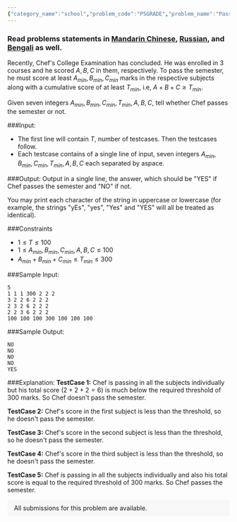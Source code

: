 ```yaml
---
{"category_name":"school","problem_code":"PSGRADE","problem_name":"Passing Marks","problemComponents":{"constraints":"","constraintsState":false,"subtasks":"","subtasksState":false,"inputFormat":"","inputFormatState":false,"outputFormat":"","outputFormatState":false,"sampleTestCases":{"0":{"id":1,"input":"5\r\n1 1 1 300 2 2 2\r\n3 2 2 6 2 2 2\r\n2 3 2 6 2 2 2\r\n2 2 3 6 2 2 2\r\n100 100 100 300 100 100 100","output":"NO\r\nNO\r\nNO\r\nNO\r\nYES","explanation":"**TestCase 1:** Chef is passing in all the subjects individually but his total score ($2 + 2 + 2 = 6$) is much below the required threshold of $300$ marks. So Chef doesn\u0027t pass the semester.\r\n\r\n**TestCase 2:** Chef\u0027s score in the first subject is less than the threshold, so he doesn\u0027t pass the semester.\r\n\r\n**TestCase 3:** Chef\u0027s score in the second subject is less than the threshold, so he doesn\u0027t pass the semester.\r\n\r\n**TestCase 4:** Chef\u0027s score in the third subject is less than the threshold, so he doesn\u0027t pass the semester.\r\n\r\n**TestCase 5:** Chef is passing in all the subjects individually and also his total score is equal to the required threshold of $300$ marks. So Chef passes the semester.","isDeleted":false}}},"video_editorial_url":"https://youtu.be/By0XHeVwYrQ","languages_supported":{"0":"CPP14","1":"C","2":"JAVA","3":"PYTH 3.6","4":"CPP17","5":"PYTH","6":"PYP3","7":"CS2","8":"ADA","9":"PYPY","10":"TEXT","11":"PAS fpc","12":"NODEJS","13":"RUBY","14":"PHP","15":"GO","16":"HASK","17":"TCL","18":"PERL","19":"SCALA","20":"LUA","21":"kotlin","22":"BASH","23":"JS","24":"LISP sbcl","25":"rust","26":"PAS gpc","27":"BF","28":"CLOJ","29":"R","30":"D","31":"CAML","32":"FORT","33":"ASM","34":"swift","35":"FS","36":"WSPC","37":"LISP clisp","38":"SQL","39":"SCM guile","40":"PERL6","41":"ERL","42":"CLPS","43":"ICK","44":"NICE","45":"PRLG","46":"ICON","47":"COB","48":"SCM chicken","49":"PIKE","50":"SCM qobi","51":"ST","52":"SQLQ","53":"NEM"},"max_timelimit":0.5,"source_sizelimit":50000,"problem_author":"daanish_adm","problem_tester":"","date_added":"31-03-2021","tags":{"0":"cakewalk","1":"cook128","2":"daanish_adm"},"problem_difficulty_level":"Cakewalk","best_tag":"","editorial_url":"https://discuss.codechef.com/problems/PSGRADE","time":{"view_start_date":1618772404,"submit_start_date":1618772404,"visible_start_date":1618772404,"end_date":1735669800},"is_direct_submittable":false,"problemDiscussURL":"https://discuss.codechef.com/search?q=PSGRADE","is_proctored":false,"visitedContests":{},"layout":"problem"}
---
```

### Read problems statements in [Mandarin Chinese](https://www.codechef.com/download/translated/COOK128/mandarin/PSGRADE.pdf), [Russian](https://www.codechef.com/download/translated/COOK128/russian/PSGRADE.pdf), and [Bengali](https://www.codechef.com/download/translated/COOK128/bengali/PSGRADE.pdf) as well.

Recently, Chef's College Examination has concluded. He was enrolled in $3$ courses and he scored $A, B, C$ in them, respectively. To pass the semester, he must score at least $A_{min}, B_{min}, C_{min}$ marks in the respective subjects along with a cumulative score of at least $T_{min}$, i.e, $A + B + C \ge T_{min}$.

Given seven integers $A_{min}, B_{min}, C_{min}, T_{min}, A, B, C$, tell whether Chef passes the semester or not.

###Input:

- The first line will contain $T$, number of testcases. Then the testcases follow. 
- Each testcase contains of a single line of input, seven integers $A_{min}, B_{min}, C_{min}, T_{min}, A, B, C$ each separated by aspace.

###Output:
Output in a single line, the answer, which should be "YES" if Chef passes the semester and "NO" if not.

You may print each character of the string in uppercase or lowercase (for example, the strings "yEs", "yes", "Yes" and "YES" will all be treated as identical).

###Constraints 
- $1 \leq T \leq 100$
- $1 \leq A_{min}, B_{min}, C_{min}, A, B, C \leq 100$
- $A_{min} + B_{min} + C_{min} \leq T_{min} \leq 300$

###Sample Input:
```
5
1 1 1 300 2 2 2
3 2 2 6 2 2 2
2 3 2 6 2 2 2
2 2 3 6 2 2 2
100 100 100 300 100 100 100
```

###Sample Output:
```
NO
NO
NO
NO
YES
```
	
###Explanation:
**TestCase 1:** Chef is passing in all the subjects individually but his total score ($2 + 2 + 2 = 6$) is much below the required threshold of $300$ marks. So Chef doesn't pass the semester.

**TestCase 2:** Chef's score in the first subject is less than the threshold, so he doesn't pass the semester.

**TestCase 3:** Chef's score in the second subject is less than the threshold, so he doesn't pass the semester.

**TestCase 4:** Chef's score in the third subject is less than the threshold, so he doesn't pass the semester.

**TestCase 5:** Chef is passing in all the subjects individually and also his total score is equal to the required threshold of $300$ marks. So Chef passes the semester.
<aside style='background: #f8f8f8;padding: 10px 15px;'><div>All submissions for this problem are available.</div></aside>